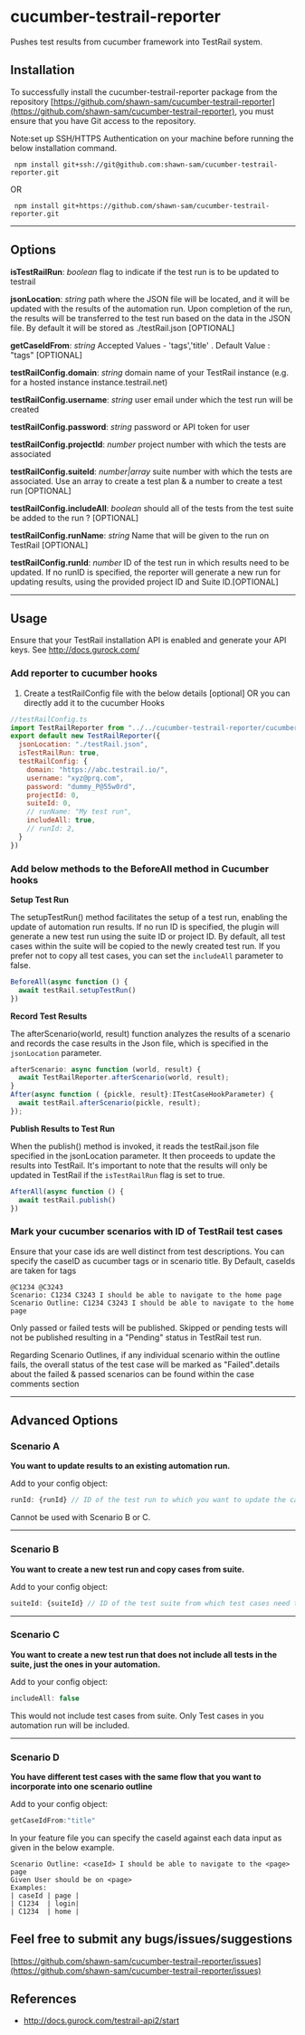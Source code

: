 # cucumber-testrail-reporter

Pushes test results from cucumber framework into TestRail system.

## Installation

To successfully install the cucumber-testrail-reporter package from the repository [https://github.com/shawn-sam/cucumber-testrail-reporter](https://github.com/shawn-sam/cucumber-testrail-reporter), you must ensure that you have Git access to the repository.

Note:set up SSH/HTTPS Authentication on your machine before running the below installation command.

```shell
 npm install git+ssh://git@github.com:shawn-sam/cucumber-testrail-reporter.git
```

OR

```shell
 npm install git+https://github.com/shawn-sam/cucumber-testrail-reporter.git
```

<hr/>

## Options

**isTestRailRun**: *boolean* flag to indicate if the test run is to be updated to testrail

**jsonLocation**: *string* path where the JSON file will be located, and it will be updated with the results of the automation run. Upon completion of the run, the results will be transferred to the test run based on the data in the JSON file. By default it will be stored as ./testRail.json [OPTIONAL]

**getCaseIdFrom**: *string* Accepted Values - 'tags','title' . Default Value : "tags" [OPTIONAL]

**testRailConfig.domain**: *string* domain name of your TestRail instance (e.g. for a hosted instance instance.testrail.net)

**testRailConfig.username**: *string* user email under which the test run will be created

**testRailConfig.password**: *string* password or API token for user

**testRailConfig.projectId**: *number* project number with which the tests are associated

**testRailConfig.suiteId**: *number|array* suite number with which the tests are associated. Use an array to create a test plan & a number to create a test run [OPTIONAL]

**testRailConfig.includeAll**: *boolean* should all of the tests from the test suite be added to the run ? [OPTIONAL]

**testRailConfig.runName**: *string* Name that will be given to the run on TestRail [OPTIONAL]

**testRailConfig.runId**: *number* ID of the test run in which results need to be updated. If no runID is specified, the reporter will generate a new run for updating results, using the provided project ID and Suite ID.[OPTIONAL]

<hr/>

## Usage

Ensure that your TestRail installation API is enabled and generate your API keys. See <http://docs.gurock.com/>

### Add reporter to cucumber hooks

1. Create a testRailConfig file with the below details [optional]
   OR you can directly add it to the cucumber Hooks

```Javascript
//testRailConfig.ts
import TestRailReporter from "../../cucumber-testrail-reporter/cucumber-testrail-reporter"
export default new TestRailReporter({
  jsonLocation: "./testRail.json",
  isTestRailRun: true,
  testRailConfig: {
    domain: "https://abc.testrail.io/",
    username: "xyz@prq.com",
    password: "dummy_P@55w0rd",
    projectId: 0,
    suiteId: 0,
    // runName: "My test run",
    includeAll: true,
    // runId: 2,
  }
})
```

### Add below methods to the BeforeAll method in Cucumber hooks

**Setup Test Run**

The setupTestRun() method facilitates the setup of a test run, enabling the update of automation run results. If no run ID is specified, the plugin will generate a new test run using the suite ID or project ID. By default, all test cases within the suite will be copied to the newly created test run. If you prefer not to copy all test cases, you can set the `includeAll` parameter to false.

```Javascript
BeforeAll(async function () {
  await testRail.setupTestRun()
})
```

**Record Test Results**

The afterScenario(world, result) function analyzes the results of a scenario and records the case results in the Json file, which is specified in the `jsonLocation` parameter.

```Javascript
afterScenario: async function (world, result) {
  await TestRailReporter.afterScenario(world, result);
}
After(async function ( {pickle, result}:ITestCaseHookParameter) {
  await testRail.afterScenario(pickle, result);
});

```

**Publish Results to Test Run**

When the publish() method is invoked, it reads the testRail.json file specified in the jsonLocation parameter. It then proceeds to update the results into TestRail. It's important to note that the results will only be updated in TestRail if the `isTestRailRun` flag is set to true.

```Javascript
AfterAll(async function () {
  await testRail.publish()
})

```

### Mark your cucumber scenarios with ID of TestRail test cases

Ensure that your case ids are well distinct from test descriptions. You can specify the caseID as cucumber tags or in scenario title. By Default, caseIds are taken for tags

```gherkin
@C1234 @C3243
Scenario: C1234 C3243 I should be able to navigate to the home page
Scenario Outline: C1234 C3243 I should be able to navigate to the home page
```

Only passed or failed tests will be published. Skipped or pending tests will not be published resulting in a "Pending" status in TestRail test run.

Regarding Scenario Outlines, if any individual scenario within the outline fails, the overall status of the test case will be marked as "Failed".details about the failed & passed scenarios can be found within the case comments section

<hr/>

## Advanced Options

### Scenario A

**You want to update results to an existing automation run.**

Add to your config object:

```Javascript
runId: {runId} // ID of the test run to which you want to update the case results
```

Cannot be used with Scenario B or C.

<hr/>

### Scenario B

**You want to create a new test run and copy cases from suite.**

Add to your config object:

```Javascript
suiteId: {suiteId} // ID of the test suite from which test cases need to be copied, 
```

<hr/>

### Scenario C

**You want to create a new test run that does not include all tests in the suite, just the ones in your automation.**

Add to your config object:

```Javascript
includeAll: false
```

This would not include test cases from suite. Only Test cases in you automation run will be included.

<hr/>

### Scenario D

**You have different test cases with the same flow that you want to incorporate into one scenario outline**

Add to your config object:

```Javascript
getCaseIdFrom:"title"
```

In your feature file you can specify the caseId against each data input as given in the below example.

```gherkin
Scenario Outline: <caseId> I should be able to navigate to the <page> page
Given User should be on <page>
Examples:
| caseId | page |
| C1234  | login|
| C1234  | home |
```

## Feel free to submit any bugs/issues/suggestions

[https://github.com/shawn-sam/cucumber-testrail-reporter/issues](https://github.com/shawn-sam/cucumber-testrail-reporter/issues)

## References

- <http://docs.gurock.com/testrail-api2/start>
